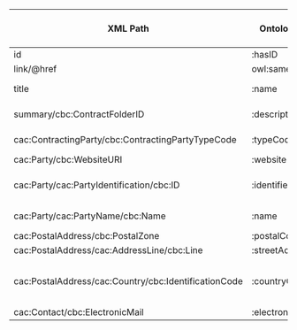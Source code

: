 | XML Path | Ontology Property | Entity Class | Related Entity Class | Subject Generation | Join Condition | Datatype | Function Name | Function Output |
| --- | --- | --- | --- | --- | --- | --- | --- | --- |
| id | :hasID | :ProcurementObject | :Identifier | id_value | N/A | - | - | - |
| link/@href | owl:sameAs | :ProcurementObject | :Document | get_document_uri(id_value) | N/A | - | - | - |
| title | :name | :Lot | rdfs:Literal | concatenate(subject, "/name") | N/A | xsd:string | - | - |
| summary/cbc:ContractFolderID | :description | :Lot | rdfs:Literal | concatenate(subject, "/lot/description") | N/A | xsd:string | - | - |
| cac:ContractingParty/cbc:ContractingPartyTypeCode | :typeCode | :Buyer | rdfs:Literal | concatenate(subject, "/buyer/typeCode") | N/A | xsd:string | - | - |
| cac:Party/cbc:WebsiteURI | :website | :Buyer | xsd:anyURI | N/A | N/A | xsd:anyURI | - | - |
| cac:Party/cac:PartyIdentification/cbc:ID | :identifierValue | :Identifier | rdfs:Literal | N/A | Equality with skos:topConceptOf in skos.ttl | xsd:string | - | - |
| cac:Party/cac:PartyName/cbc:Name | :name | :Buyer | rdfs:Literal | concatenate(subject, "/buyer/name") | N/A | xsd:string | - | - |
| cac:PostalAddress/cbc:PostalZone | :postalCode | :Address | rdfs:Literal | N/A | N/A | xsd:string | - | - |
| cac:PostalAddress/cac:AddressLine/cbc:Line | :streetAddress | :Address | rdfs:Literal | N/A | N/A | xsd:string | - | - |
| cac:PostalAddress/cac:Country/cbc:IdentificationCode | :countryCode | :Address | rdfs:Literal | N/A | Equality with skos:topConceptOf in skos.ttl | | get_country_code | Returns the country code |
| cac:Contact/cbc:ElectronicMail | :electronicMailAddress | :Buyer | rdfs:Literal | N/A | N/A | xsd:string | - | - |

